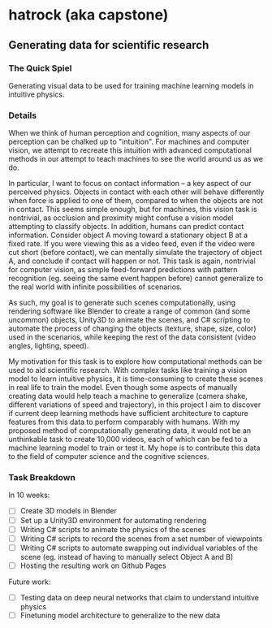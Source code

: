 # hatrock (aka capstone)

## Generating data for scientific research

### The Quick Spiel
Generating visual data to be used for training machine learning models in intuitive physics.

### Details
When we think of human perception and cognition, many aspects of our perception can be chalked up to "intuition". For machines and computer vision, we attempt to recreate this intuition with advanced computational methods in our attempt to teach machines to see the world around us as we do.

In particular, I want to focus on contact information – a key aspect of our perceived physics. Objects in contact with each other will behave differently when force is applied to one of them, compared to when the objects are not in contact. This seems simple enough, but for machines, this vision task is nontrivial, as occlusion and proximity might confuse a vision model attempting to classify objects. In addition, humans can predict contact information. Consider object A moving toward a stationary object B at a fixed rate. If you were viewing this as a video feed, even if the video were cut short (before contact), we can mentally simulate the trajectory of object A, and conclude if contact will happen or not. This task is again, nontrivial for computer vision, as simple feed-forward predictions with pattern recognition (eg. seeing the same event happen before) cannot generalize to the real world with infinite possibilities of scenarios. 

As such, my goal is to generate such scenes computationally, using rendering software like Blender to create a range of common (and some uncommon) objects, Unity3D to animate the scenes, and C# scripting to automate the process of changing the objects (texture, shape, size, color) used in the scenarios, while keeping the rest of the data consistent (video angles, lighting, speed).

My motivation for this task is to explore how computational methods can be used to aid scientific research. With complex tasks like training a vision model to learn intuitive physics, it is time-consuming to create these scenes in real life to train the model. Even though some aspects of manually creating data would help teach a machine to generalize (camera shake, different variations of speed and trajectory), in this project I aim to discover if current deep learning methods have sufficient architecture to capture features from this data to perform comparably with humans. With my proposed method of computationally generating data, it would not be an unthinkable task to create 10,000 videos, each of which can be fed to a machine learning model to train or test it. My hope is to contribute this data to the field of computer science and the cognitive sciences.

### Task Breakdown
In 10 weeks:
- [ ] Create 3D models in Blender
- [ ] Set up a Unity3D environment for automating rendering
- [ ] Writing C# scripts to animate the physics of the scenes
- [ ] Writing C# scripts to record the scenes from a set number of viewpoints
- [ ] Writing C# scripts to automate swapping out individual variables of the scene (eg. instead of having to manually select Object A and B)
- [ ] Hosting the resulting work on Github Pages

Future work:
- [ ] Testing data on deep neural networks that claim to understand intuitive physics
- [ ] Finetuning model architecture to generalize to the new data
